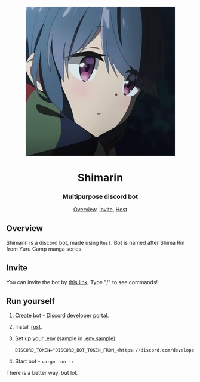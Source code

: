 <p align="center">
   <img width=400px src="assets/avatar.webp" alt="Bot logo">
   <h1 align="center">Shimarin</h1>
   <h3 align="center">Multipurpose discord bot</h3>
</p>

<p align="center">
   <a href="#overview">Overview</a>,
   <a href="#invite">Invite</a>,
   <a href="#host">Host</a>
</p>

## Overview

Shimarin is a discord bot, made using `Rust`. Bot is named after Shima Rin from
Yuru Camp manga series.

## Invite

You can invite the bot by
[this link](https://discord.com/api/oauth2/authorize?client_id=1038694628490235904&permissions=1806070770950&scope=applications.commands%20bot).
Type "/" to see commands!

## Run yourself

1. Create bot -
   [Discord developer portal](https://discord.com/developers/applications).

2. Install [rust](https://www.rust-lang.org/).

3. Set up your [.env](.env.sample) (sample in [.env.sample](.env.sample)).

   ```env
   DISCORD_TOKEN="DISCORD_BOT_TOKEN_FROM_<https://discord.com/developers/applications>"
   ```

4. Start bot - `cargo run -r`

There is a better way, but lol.
